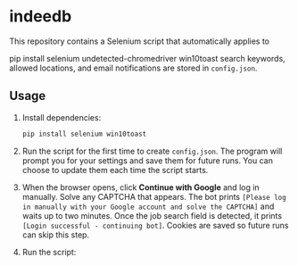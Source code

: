 # indeedb

This repository contains a Selenium script that automatically applies to

   pip install selenium undetected-chromedriver win10toast
search keywords, allowed locations, and email notifications are stored in
`config.json`.

## Usage
1. Install dependencies:
   ```bash
   pip install selenium win10toast
   ```
2. Run the script for the first time to create `config.json`. The program will
   prompt you for your settings and save them for future runs. You can choose to
   update them each time the script starts.
   
3. When the browser opens, click **Continue with Google** and log in manually.
   Solve any CAPTCHA that appears. The bot prints
   `[Please log in manually with your Google account and solve the CAPTCHA]` and
   waits up to two minutes. Once the job search field is detected, it prints
   `[Login successful - continuing bot]`. Cookies are saved so future runs can
   skip this step.
4. Run the script:


